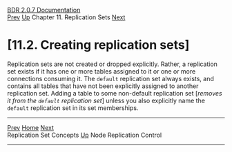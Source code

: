   [BDR 2.0.7 Documentation](README.md)                                                                                                                          
  [Prev](replication-sets-concepts.md "Replication Set Concepts")   [Up](replication-sets.md)    Chapter 11. Replication Sets    [Next](replication-sets-nodes.md "Node Replication Control")  


# [11.2. Creating replication sets]

Replication sets are not created or dropped explicitly. Rather, a
replication set exists if it has one or more tables assigned to it or
one or more connections consuming it. The `default`
replication set always exists, and contains all tables that have not
been explicitly assigned to another replication set. Adding a table to
some non-default replication set [*removes it from the
`default` replication set*] unless you also
explicitly name the `default` replication set in its set
memberships.



  ------------------------------------------------------- -------------------------------------------- ----------------------------------------------------
  [Prev](replication-sets-concepts.md)        [Home](README.md)         [Next](replication-sets-nodes.md)  
  Replication Set Concepts                                 [Up](replication-sets.md)                              Node Replication Control
  ------------------------------------------------------- -------------------------------------------- ----------------------------------------------------
